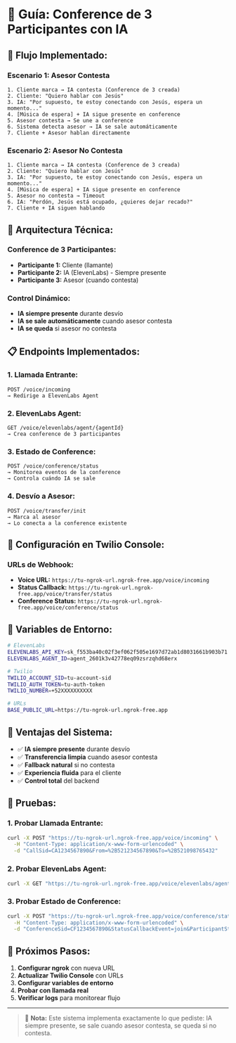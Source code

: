 # 🎯 Guía: Conference de 3 Participantes con IA

## 🎯 **Flujo Implementado:**

### **Escenario 1: Asesor Contesta**
```
1. Cliente marca → IA contesta (Conference de 3 creada)
2. Cliente: "Quiero hablar con Jesús"
3. IA: "Por supuesto, te estoy conectando con Jesús, espera un momento..."
4. [Música de espera] + IA sigue presente en conference
5. Asesor contesta → Se une a conference
6. Sistema detecta asesor → IA se sale automáticamente
7. Cliente + Asesor hablan directamente
```

### **Escenario 2: Asesor No Contesta**
```
1. Cliente marca → IA contesta (Conference de 3 creada)
2. Cliente: "Quiero hablar con Jesús"
3. IA: "Por supuesto, te estoy conectando con Jesús, espera un momento..."
4. [Música de espera] + IA sigue presente en conference
5. Asesor no contesta → Timeout
6. IA: "Perdón, Jesús está ocupado, ¿quieres dejar recado?"
7. Cliente + IA siguen hablando
```

## 🔧 **Arquitectura Técnica:**

### **Conference de 3 Participantes:**
- **Participante 1:** Cliente (llamante)
- **Participante 2:** IA (ElevenLabs) - Siempre presente
- **Participante 3:** Asesor (cuando contesta)

### **Control Dinámico:**
- **IA siempre presente** durante desvío
- **IA se sale automáticamente** cuando asesor contesta
- **IA se queda** si asesor no contesta

## 📋 **Endpoints Implementados:**

### **1. Llamada Entrante:**
```
POST /voice/incoming
→ Redirige a ElevenLabs Agent
```

### **2. ElevenLabs Agent:**
```
GET /voice/elevenlabs/agent/{agentId}
→ Crea conference de 3 participantes
```

### **3. Estado de Conference:**
```
POST /voice/conference/status
→ Monitorea eventos de la conference
→ Controla cuándo IA se sale
```

### **4. Desvío a Asesor:**
```
POST /voice/transfer/init
→ Marca al asesor
→ Lo conecta a la conference existente
```

## 🎯 **Configuración en Twilio Console:**

### **URLs de Webhook:**
- **Voice URL:** `https://tu-ngrok-url.ngrok-free.app/voice/incoming`
- **Status Callback:** `https://tu-ngrok-url.ngrok-free.app/voice/transfer/status`
- **Conference Status:** `https://tu-ngrok-url.ngrok-free.app/voice/conference/status`

## 🔧 **Variables de Entorno:**

```bash
# ElevenLabs
ELEVENLABS_API_KEY=sk_f553ba40c02f3ef062f505e1697d72ab1d8031661b903b71
ELEVENLABS_AGENT_ID=agent_2601k3v42778eq09zsrzqhd68erx

# Twilio
TWILIO_ACCOUNT_SID=tu-account-sid
TWILIO_AUTH_TOKEN=tu-auth-token
TWILIO_NUMBER=+52XXXXXXXXXX

# URLs
BASE_PUBLIC_URL=https://tu-ngrok-url.ngrok-free.app
```

## 🎯 **Ventajas del Sistema:**

- ✅ **IA siempre presente** durante desvío
- ✅ **Transferencia limpia** cuando asesor contesta
- ✅ **Fallback natural** si no contesta
- ✅ **Experiencia fluida** para el cliente
- ✅ **Control total** del backend

## 🧪 **Pruebas:**

### **1. Probar Llamada Entrante:**
```bash
curl -X POST "https://tu-ngrok-url.ngrok-free.app/voice/incoming" \
  -H "Content-Type: application/x-www-form-urlencoded" \
  -d "CallSid=CA1234567890&From=%2B521234567890&To=%2B521098765432"
```

### **2. Probar ElevenLabs Agent:**
```bash
curl -X GET "https://tu-ngrok-url.ngrok-free.app/voice/elevenlabs/agent/agent_2601k3v42778eq09zsrzqhd68erx?callSid=CA1234567890"
```

### **3. Probar Estado de Conference:**
```bash
curl -X POST "https://tu-ngrok-url.ngrok-free.app/voice/conference/status" \
  -H "Content-Type: application/x-www-form-urlencoded" \
  -d "ConferenceSid=CF1234567890&StatusCallbackEvent=join&ParticipantStatus=in-progress"
```

## 🚀 **Próximos Pasos:**

1. **Configurar ngrok** con nueva URL
2. **Actualizar Twilio Console** con URLs
3. **Configurar variables de entorno**
4. **Probar con llamada real**
5. **Verificar logs** para monitorear flujo

---

> 📘 **Nota:** Este sistema implementa exactamente lo que pediste: IA siempre presente, se sale cuando asesor contesta, se queda si no contesta.

